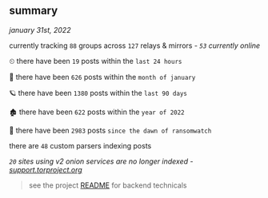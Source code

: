 
## summary
_january 31st, 2022_

currently tracking `88` groups across `127` relays & mirrors - _`53` currently online_

⏲ there have been `19` posts within the `last 24 hours`

🦈 there have been `626` posts within the `month of january`

🪐 there have been `1380` posts within the `last 90 days`

🏚 there have been `622` posts within the `year of 2022`

🦕 there have been `2983` posts `since the dawn of ransomwatch`

there are `48` custom parsers indexing posts

_`20` sites using v2 onion services are no longer indexed - [support.torproject.org](https://support.torproject.org/onionservices/v2-deprecation/)_

> see the project [README](https://github.com/thetanz/ransomwatch#ransomwatch--) for backend technicals
